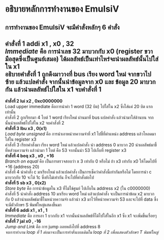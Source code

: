 # อธิบายหลักการทำงานของ EmulsiV
## การทำงานของ EmulsiV จะมีคำสั่งหลักๆ 6 คำสั่ง
**คำสั่งที่ 1 addi x1 , x0 , 32**  
*Immediate* คือ การนำเลข 32 มาบวกกับ x0 (register ขวามือสุดซึ่งเป็นศูนย์เสมอ) ได้ผลลัพธ์เป็นเท่าไหร่จะนำผลลัพธ์นั้นไปใส่ใน x1  
อธิบายคำสั่งที่ 1 ถูกดึงมาวางที่ bus เรียง word ใหม่ จากขวาไปซ้าย แล้วแปลคำสั่ง จากนั้นนำข้อมูลจาก x0 และ ข้อมูล 20 มาบวกกัน แล้วนำผลลัพธ์ไปใสใน x1 จบคำสั่งที่ 1  
-
**คำสั่งที่ 2 lui x2 , 0xc0000000**  
Load upper immediate คือการนำค่า 1 word (32 บิต) ไปใส่ใน x2 ซึ่งใส่แค่ 20 บิต แรกเท่านั้น  
คำสั่งที่ 2 ถูกเรียกมา 4 ไบต์ 1 word เรียงใหม่ ผ่านมาที่ bus แปลคำสั่ง แล้วนำมาใส่ด้านบน จากนั้นนำผลลัพธ์ไปใส่ใน x2 จบคำสั่งที่ 2  
**คำสั่งที่ 3 lbu x3 , 0(x1)**  
*Load byte unsigned* คือ การนำเอาหน่วยความจำที่ x1 ไปชี้ที่ตำแหน่ง address แล้วโหลดมาใส่ใน register x3  
คำสั่งที่ 3 เรียกคำสั่งมา เรียง word ใหม่ แล้วแปลคำสั่ง นำ address 0 มาบวก 20 นำผลลัพธ์มาชี้ที่หส่วนความจำ แล้วนำมา 1 ไบต์ คือ 53 จากนั้นนำ 53 ไปเก็บที่ register x3  
**คำสั่งที่ 4 beq x3 , x0 , +16**  
*Branch on equal* คือ เป็นการตรวจสอบว่า x 3 เท่ากับ 0 หรือไม่ ถ้า x3 เท่ากับ x0 ให้โดดไปที่ +16 (address 20)  
คำสั่งที่ 4 นำคำสั่ง c มาเรียงใหม่ แล้วแปลคำสั่ง เป็นการเช็คว่าคำสั่งนี้เท่ากันหรือไม่ โดยการนำ c มาบวกกับ 10 จะได้ 1c ซึ่งยังไม่เท่ากัน ก็จะไปที่คำสั่งต่อไป  
**คำสั่งที่ 5 sb x3 , 0(x2)**  
*Store byte* คือ การนำข้อมูลใน x3 ที่ไม่ใช่ศูนย์ ไปเก็บใน address x2 (ใน c0000000)  
คำสั่งที่ 5 นำคำสั่ง address 10 มาเรียง word  ใหม่ แล้วแปลคำสั่ง จะเป็นการนำข้อม x2 มาบวกกับ 0 แล้วนำผลลัพธ์มาชี้ในหน่วยความจำ แล้วนำ x3 มาไว้ที่หน่วยความจำ 53 และจะไปที่ data ซึ่งจะมีตัวอักษร S พิมพ์ใหญ่แสดงขึ้นมา  
**คำสั่งที่ 6 addi x1 , x1 , 1**  
*Immediate* คือ การเอา 1 บวกกับ x1 จากนั้นนำผลลัพธ์ที่ได้ไปใส่ในอีก x1 ซึ่ง x1 จะเพิ่มขึ้นเรื่อยๆ  
**คำสั่งที่ 7 jal x0 , -16**  
*Jump and Link* คือ การ jump ถอยหลังไปที่ address 8  
*จบการทำงาน loop ที่ 1 ต่อมาจะเป็นการทำซ้ำแบบเดิมใน loop ที่ 2 เพื่อแสดงตัวอักษร T พิมพ์ใหญ่*
